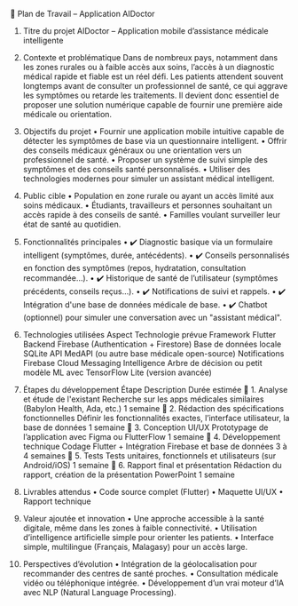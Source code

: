 ﻿📘 Plan de Travail – Application AIDoctor
1. Titre du projet
AIDoctor – Application mobile d’assistance médicale intelligente

2. Contexte et problématique
Dans de nombreux pays, notamment dans les zones rurales ou à faible accès aux soins, l’accès à un diagnostic médical rapide et fiable est un réel défi. Les patients attendent souvent longtemps avant de consulter un professionnel de santé, ce qui aggrave les symptômes ou retarde les traitements. Il devient donc essentiel de proposer une solution numérique capable de fournir une première aide médicale ou orientation.

3. Objectifs du projet
    • Fournir une application mobile intuitive capable de détecter les symptômes de base via un questionnaire intelligent.
    • Offrir des conseils médicaux généraux ou une orientation vers un professionnel de santé.
    • Proposer un système de suivi simple des symptômes et des conseils santé personnalisés.
    • Utiliser des technologies modernes pour simuler un assistant médical intelligent.

4. Public cible
    • Population en zone rurale ou ayant un accès limité aux soins médicaux.
    • Étudiants, travailleurs et personnes souhaitant un accès rapide à des conseils de santé.
    • Familles voulant surveiller leur état de santé au quotidien.

5. Fonctionnalités principales
    • ✔️ Diagnostic basique via un formulaire intelligent (symptômes, durée, antécédents).
    • ✔️ Conseils personnalisés en fonction des symptômes (repos, hydratation, consultation recommandée…).
    • ✔️ Historique de santé de l’utilisateur (symptômes précédents, conseils reçus…).
    • ✔️ Notifications de suivi et rappels.
    • ✔️ Intégration d'une base de données médicale de base.
    • ✔️ Chatbot (optionnel) pour simuler une conversation avec un "assistant médical".

6. Technologies utilisées
Aspect
Technologie prévue
Framework
Flutter
Backend
Firebase (Authentication + Firestore)
Base de données locale
SQLite
API
MedAPI (ou autre base médicale open-source)
Notifications
Firebase Cloud Messaging
Intelligence
Arbre de décision ou petit modèle ML avec TensorFlow Lite (version avancée)

7. Étapes du développement
Étape
Description
Durée estimée
📌 1. Analyse et étude de l'existant
Recherche sur les apps médicales similaires (Babylon Health, Ada, etc.)
1 semaine
📌 2. Rédaction des spécifications fonctionnelles
Définir les fonctionnalités exactes, l’interface utilisateur, la base de données
1 semaine
📌 3. Conception UI/UX
Prototypage de l’application avec Figma ou FlutterFlow
1 semaine
📌 4. Développement technique
Codage Flutter + Intégration Firebase et base de données
3 à 4 semaines
📌 5. Tests
Tests unitaires, fonctionnels et utilisateurs (sur Android/iOS)
1 semaine
📌 6. Rapport final et présentation
Rédaction du rapport, création de la présentation PowerPoint
1 semaine

8. Livrables attendus
    • Code source complet (Flutter)
    • Maquette UI/UX
    • Rapport technique

9. Valeur ajoutée et innovation
    • Une approche accessible à la santé digitale, même dans les zones à faible connectivité.
    • Utilisation d’intelligence artificielle simple pour orienter les patients.
    • Interface simple, multilingue (Français, Malagasy) pour un accès large.

10. Perspectives d’évolution
    • Intégration de la géolocalisation pour recommander des centres de santé proches.
    • Consultation médicale vidéo ou téléphonique intégrée.
    • Développement d’un vrai moteur d’IA avec NLP (Natural Language Processing).

